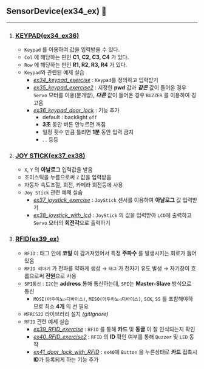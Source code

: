 ## SensorDevice(ex34_ex) 🎩
---
1. ### [KEYPAD(ex34_ex36)](./KEYPAD/)
   -  `Keypad` 를 이용하여 값을 입력받을 수 있다.
   -  `Col` 에 해당하는 핀인 **C1, C2, C3, C4** 가 있다.
   -  `Row` 에 해당하는 핀인 **R1, R2, R3, R4** 가 있다.
   -  `Keypad`와 관련된 예제 실습
      -  *[ex34_keypad_exercise](./KEYPAD/ex34_keypad_exercise/)* : `Keypad`를 정의하고 입력받기
      -  *[ex35_keypad_exercise2](./KEYPAD/ex35_keypad_exercise2/)* : 지정한 **pwd** 값과 _**같은**_ 값이 들어온 경우 `Servo` 모터를 이용(문개방), **_다른_** 값이 들어온 경우 `BUZZER` 를 이용하여 경고음
      -  *[ex36_keypad_door_lock](./KEYPAD/ex36_keypad_door_lock/)* : 기능 추가
         -  default : backlight `off`
         -  **3초** 동안 버튼 안누르면 꺼짐
         -  일정 횟수 만큼 틀리면 **1분** 동안 입력 금지
         -  . . 등등
2. ### [JOY STICK(ex37_ex38)](./JOY%20STICK/)
   -  `X`, `Y` 의 **아날로그** 입력값을 받음
   -  조이스틱을 누름으로써 `Z` 값을 입력받음
   -  자동차 속도조절, 회전, 카메라 회전등에 사용
   -  `Joy Stick` 관련 예제 실습
      -  *[ex37_joystick_exercise](./JOY%20STICK/ex37_joystick_exercise/)* : `JoyStick` 센서를 이용하여 **아날로그** 값 입력받기
      -  *[ex38_joystick_with_lcd](./JOY%20STICK/ex38_joystick_with_lcd/)* : `JoyStick` 의 값을 입력받아 `LCD`에 출력하고 `Servo` 모터의 **회전각**으로 출력하기
3. ### [RFID(ex39_ex)](./RFID/)
   - `RFID` : 태그 안에 **코일** 이 감겨져있어서 특정 **주파수** 를 발생시키는 회로가 들어있음
   - `RFID 리더기` 가 전파를 약하게 생성 → `태그` 가 전자기 유도 발생 → 자기장이 흐름으로써 **전원**으로 사용 
   - `SPI통신` : `I2C`는 **address** 통해 통신하는데, `SPI`는 **Master-Slave** 방식으로 통신
     - `MOSI(아두이노▷디바이스)`, `MISO(아두이노◁디바이스)`, `SCK`, `SS` 를 포함해야하므로 최소 **4개** 의 선 필요
   - `MFRC522` 라이브러리 설치 *(gitIgnore)*
   - `RFID` 관련 예제 실습
     - *[ex39_RFID_exercise](./RFID/ex39_RFID_exercise/)* : `RFID` 를 통해 **카드** 및 **동글** 이 잘 인식되는지 확인
     - *[ex40_RFID_exercise2](./RFID/ex40_RFID_exercise2/)* : `RFID` 의 **ID** 확인 여부를 통해 `Buzzer` 및 `LED` 동작
     - *[ex41_door_lock_with_RFID](./RFID/ex41_door_lock_with_RFID/)* :  `ex40`에 `Button` 을 누른상태로 **카드** 접촉시 **ID**가 등록되게 하는 기능 추가